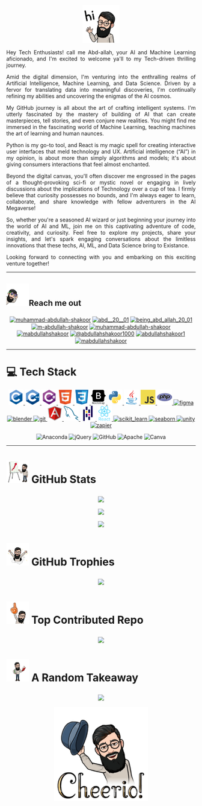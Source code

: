 <div id="header" align="center">
  <img src="hi.png" width="100"/>
</br>
</div>
<div align="center">

</div>
<div align="justify">

Hey Tech Enthusiasts! call me Abd-allah, your AI and Machine Learning aficionado, and I'm excited to welcome ya'll to my Tech-driven thrilling journey.

Amid the digital dimension, I'm venturing into the enthralling realms of Artificial Intelligence, Machine Learning, and Data Science. Driven by a fervor for translating data into meaningful discoveries, I'm continually refining my abilities and uncovering the enigmas of the AI cosmos.

My GitHub journey is all about the art of crafting intelligent systems. I'm utterly fascinated by the mastery of building of AI that can create masterpieces, tell stories, and even conjure new realities. You might find me immersed in the fascinating world of Machine Learning, teaching machines the art of learning and human naunces.  

Python is my go-to tool, and React is my magic spell for creating interactive user interfaces that meld technology and UX. Artificial intelligence (“AI”) in my opinion, is about more than simply algorithms and models; it's about giving consumers interactions that feel almost enchanted. 

Beyond the digital canvas, you'll often discover me engrossed in the pages of a thought-provoking sci-fi or mystic novel or engaging in lively discussions about the implications of Technology over a cup of tea. I firmly believe that curiosity possesses no bounds, and I'm always eager to learn, collaborate, and share knowledge with fellow adventurers in the AI Megaverse!

So, whether you're a seasoned AI wizard or just beginning your journey into the world of AI and ML, join me on this captivating adventure of code, creativity, and curiosity. Feel free to explore my projects, share your insights, and let's spark engaging conversations about the limitless innovations that  these techs, AI, ML, and Data Science bring to Existance.

Looking forward to connecting with you and embarking on this exciting venture together!
</div>

---
<div align="center">

## <p align="left"><img src="reach_me.png" width="60"/>Reach me out </p>
<div align="center">
<a href="https://linkedin.com/in/muhammad-abdullah-shakoor" target="blank"> <img align="center" src="https://raw.githubusercontent.com/rahuldkjain/github-profile-readme-generator/master/src/images/icons/Social/linked-in-alt.svg" alt="muhammad-abdullah-shakoor" height="30" width="40" /></a>
<a href="https://twitter.com/abd__20__01" target="blank"><img align="center" src="https://raw.githubusercontent.com/rahuldkjain/github-profile-readme-generator/master/src/images/icons/Social/twitter.svg" alt="abd__20__01" height="30" width="40" /></a>
<a href="https://instagram.com/being_abd_allah_20_01" target="blank"><img align="center" src="https://raw.githubusercontent.com/rahuldkjain/github-profile-readme-generator/master/src/images/icons/Social/instagram.svg" alt="being_abd_allah_20_01" height="30" width="40" /></a>
<a href="https://codepen.io/m-abdullah-shakoor" target="blank"><img align="center" src="https://raw.githubusercontent.com/rahuldkjain/github-profile-readme-generator/master/src/images/icons/Social/codepen.svg" alt="m-abdullah-shakoor" height="30" width="40" /></a>
<a href="https://stackoverflow.com/users/muhammad-abdullah-shakoor" target="blank"><img align="center" src="https://raw.githubusercontent.com/rahuldkjain/github-profile-readme-generator/master/src/images/icons/Social/stack-overflow.svg" alt="muhammad-abdullah-shakoor" height="30" width="40" /></a>
<a href="https://kaggle.com/mabdullahshakoor" target="blank"><img align="center" src="https://raw.githubusercontent.com/rahuldkjain/github-profile-readme-generator/master/src/images/icons/Social/kaggle.svg" alt="mabdullahshakoor" height="30" width="40" /></a>
<a href="https://medium.com/@abdullahshakoor1000" target="blank"><img align="center" src="https://raw.githubusercontent.com/rahuldkjain/github-profile-readme-generator/master/src/images/icons/Social/medium.svg" alt="@abdullahshakoor1000" height="30" width="40" /></a>
<a href="https://www.hackerrank.com/abdullahshakoor1" target="blank"><img align="center" src="https://raw.githubusercontent.com/rahuldkjain/github-profile-readme-generator/master/src/images/icons/Social/hackerrank.svg" alt="abdullahshakoor1" height="30" width="40" /></a>
<a href="https://dev.to/mabdullahshakoor" target="blank"><img align="center" src="https://raw.githubusercontent.com/rahuldkjain/github-profile-readme-generator/master/src/images/icons/Social/devto.svg" alt="mabdullahshakoor" height="30" width="40" /></a>
</div>

---

<div>


<h1 align="left">💻 Tech Stack</h1>

<a href="https://www.cprogramming.com/" target="_blank" rel="noreferrer"> <img src="https://raw.githubusercontent.com/devicons/devicon/master/icons/c/c-original.svg" alt="c" width="40" height="40"/> </a> <a href="https://www.w3schools.com/cpp/" target="_blank" rel="noreferrer"> <img src="https://raw.githubusercontent.com/devicons/devicon/master/icons/cplusplus/cplusplus-original.svg" alt="cplusplus" width="40" height="40"/> </a> <a href="https://www.w3schools.com/cs/" target="_blank" rel="noreferrer"> <img src="https://raw.githubusercontent.com/devicons/devicon/master/icons/csharp/csharp-original.svg" alt="csharp" width="40" height="40"/> </a> <a href="https://www.w3.org/html/" target="_blank" rel="noreferrer"> <img src="https://raw.githubusercontent.com/devicons/devicon/master/icons/html5/html5-original.svg" alt="html5" width="40" height="40"/> </a> <a href="https://www.w3schools.com/css/" target="_blank" rel="noreferrer"> <img src="https://raw.githubusercontent.com/devicons/devicon/master/icons/css3/css3-original.svg" alt="css3" width="40" height="40"/> </a> <a href="https://getbootstrap.com" target="_blank" rel="noreferrer"> <img src="https://raw.githubusercontent.com/devicons/devicon/master/icons/bootstrap/bootstrap-plain-wordmark.svg" alt="bootstrap" width="40" height="40"/> </a> <a href="https://www.python.org" target="_blank" rel="noreferrer"> <img src="https://raw.githubusercontent.com/devicons/devicon/master/icons/python/python-original.svg" alt="python" width="40" height="40"/> </a> <a href="https://www.java.com" target="_blank" rel="noreferrer"> <img src="https://raw.githubusercontent.com/devicons/devicon/master/icons/java/java-original.svg" alt="java" width="40" height="40"/> </a> <a href="https://developer.mozilla.org/en-US/docs/Web/JavaScript" target="_blank" rel="noreferrer"> <img src="https://raw.githubusercontent.com/devicons/devicon/master/icons/javascript/javascript-original.svg" alt="javascript" width="40" height="40"/> </a> <a href="https://www.php.net" target="_blank" rel="noreferrer"> <img src="https://raw.githubusercontent.com/devicons/devicon/master/icons/php/php-original.svg" alt="php" width="40" height="40"/> </a> <a href="https://www.figma.com/" target="_blank" rel="noreferrer"> <img src="https://www.vectorlogo.zone/logos/figma/figma-icon.svg" alt="figma" width="40" height="40"/> </a> <a href="https://www.blender.org/" target="_blank" rel="noreferrer"> <img src="https://download.blender.org/branding/community/blender_community_badge_white.svg" alt="blender" width="40" height="40"/> </a>   <a href="https://git-scm.com/" target="_blank" rel="noreferrer"> <img src="https://www.vectorlogo.zone/logos/git-scm/git-scm-icon.svg" alt="git" width="40" height="40"/> </a> <a href="https://angular.io" target="_blank" rel="noreferrer"> <img src="https://github.com/devicons/devicon/blob/master/icons/angularjs/angularjs-original.svg" alt="angularjs" width="40" height="40"/> </a>    <a href="https://www.mysql.com/" target="_blank" rel="noreferrer"> <img src="https://raw.githubusercontent.com/devicons/devicon/master/icons/mysql/mysql-original.svg" alt="mysql" width="40" height="40"/> </a> <a href="https://pandas.pydata.org/" target="_blank" rel="noreferrer"> <img src="https://raw.githubusercontent.com/devicons/devicon/2ae2a900d2f041da66e950e4d48052658d850630/icons/pandas/pandas-original.svg" alt="pandas" width="40" height="40"/> </a>   <a href="https://reactjs.org/" target="_blank" rel="noreferrer"> <img src="https://raw.githubusercontent.com/devicons/devicon/master/icons/react/react-original-wordmark.svg" alt="react" width="40" height="40"/> </a> <a href="https://scikit-learn.org/" target="_blank" rel="noreferrer"> <img src="https://upload.wikimedia.org/wikipedia/commons/0/05/Scikit_learn_logo_small.svg" alt="scikit_learn" width="40" height="40"/> </a> <a href="https://seaborn.pydata.org/" target="_blank" rel="noreferrer"> <img src="https://seaborn.pydata.org/_images/logo-mark-lightbg.svg" alt="seaborn" width="40" height="40"/> </a> <a href="https://unity.com/" target="_blank" rel="noreferrer"> <img src="https://www.vectorlogo.zone/logos/unity3d/unity3d-icon.svg" alt="unity" width="40" height="40"/> </a> <a href="https://zapier.com" target="_blank" rel="noreferrer"> <img src="https://www.vectorlogo.zone/logos/zapier/zapier-icon.svg" alt="zapier" width="40" height="40"/> </a>



  ![Anaconda](https://img.shields.io/badge/Anaconda-%2344A833.svg?style=for-the-badge&logo=anaconda&logoColor=white) ![jQuery](https://img.shields.io/badge/jquery-%230769AD.svg?style=for-the-badge&logo=jquery&logoColor=white) ![GitHub](https://img.shields.io/badge/GitHub-%23121011.svg?style=for-the-badge&logo=github&logoColor=white) ![Apache](https://img.shields.io/badge/apache-%23D42029.svg?style=for-the-badge&logo=apache&logoColor=white) ![Canva](https://img.shields.io/badge/Canva-%2300C4CC.svg?style=for-the-badge&logo=Canva&logoColor=white)

</div>

---

# <p align="left"> <img src="stats.png" width="60"/> GitHub Stats </p>

 <div align="">
 
 ![](https://github-readme-stats-ma-s-git-master-m-abdullah-shakoor.vercel.app/api?username=m-abdullah-shakoor&theme=vision-friendly-dark&hide_border=false&include_all_commits=true&count_private=true)<br/>

![](https://github-readme-streak-stats.herokuapp.com/?user=m-abdullah-shakoor&theme=vision-friendly-dark&hide_border=false)<br/>

![](https://github-readme-stats-ma-s-git-master-m-abdullah-shakoor.vercel.app/api/top-langs/?username=m-abdullah-shakoor&theme=vision-friendly-dark&hide_border=false&include_all_commits=true&count_private=true&layout=compact)
 
 </div>
 

# <p align="left"> <img src="spawn-.jpg" width="60"/>  GitHub Trophies</p>
![](https://github-profile-trophy.vercel.app/?username=m-abdullah-shakoor&theme=radical&no-frame=false&no-bg=true&margin-w=4)


# <p align="left"> <img src="trophy.png" width="60"/> Top Contributed Repo </p>
![](https://github-contributor-stats.vercel.app/api?username=m-abdullah-shakoor&limit=5&theme=radical&combine_all_yearly_contributions=true)


<div align="center">

# <p align="left"> <img src="takeaway.png" width="60"/> A Random Takeaway </p>

![](https://quotes-github-readme.vercel.app/api?type=horizontal&theme=radical)

</div>
<div align="center">

<!-- ## <marquee behavior="scroll" direction="left" scrollamount="5" style="margin-bottom: -70px; margin-left: 250px; margin-right: 100px; color: gray;">
  See Ya Next Time!
</marquee> -->

<img src="cheers.png" width="250"/>
</div>
